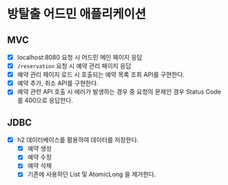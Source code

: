 # 방탈출 어드민 애플리케이션

## MVC

- [x] localhost:8080 요청 시 어드민 메인 페이지 응답
- [x] `/reservation` 요청 시 예약 관리 페이지 응답 
- [x] 예약 관리 페이지 로드 시 호출되는 예약 목록 조회 API를 구현한다.
- [x] 예약 추가, 취소 API를 구현한다.
- [x] 예약 관련 API 호출 시 에러가 발생하는 경우 중 요청의 문제인 경우 Status Code를 400으로 응답한다.

## JDBC

- [x] h2 데이터베이스를 활용하여 데이터를 저장한다.
  - [x] 예약 생성
  - [x] 예약 수정
  - [x] 예약 삭제
  - [x] 기존에 사용하던 List 및 AtomicLong 을 제거한다.
